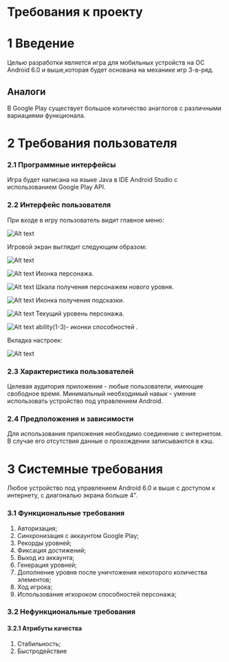 # Требования к проекту

# 1 Введение

Целью разработки является игра для мобильных устройств на ОС Android 6.0 и выше,которая будет основана на механике игр 3-в-ряд.

## Аналоги

В Google Play существует большое количество анаглогов с различными вариациями функционала.

# 2 Требования пользователя
### 2.1 Программные интерфейсы

Игра будет написана на языке Java в IDE Android Studio с использованием Google Play API.

### 2.2 Интерфейс пользователя

При входе в игру пользователь видит главное меню:

![Alt text](images/main_menu.png "Главный экран")

Игровой экран выглядит следующим образом:

![Alt text](images/game.png "Игровой экран")

![Alt text](images/hero.png "Персонаж")
Иконка персонажа.

![Alt text](images/progress.png "Прогресс")
Шкала получения персонажем нового уровня.

![Alt text](images/hint.png "Подсказка")
Иконка получения подсказки.

![Alt text](images/level.png "уровень игрока")
Текущий уровень персонажа.

![Alt text](images/ability.png "Способность")
ability(1-3)- иконки способностей .

Вкладка настроек:

![Alt text](images/settings.png "Экран настроек")

### 2.3 Характеристика пользователей

Целевая аудитория приложения - любые пользователи, имеющие свободное время.
Минимальный необходимый навык - умение использовать устройство под управлением Android.

### 2.4 Предположения и зависимости

Для использования приложения необходимо соединение с интернетом. В случае его отсутствия данные о прохождении записываются в кэш.

# 3 Системные требования

Любое устройство под управлением Android 6.0 и выше с доступом к интернету, с диагональю экрана больше 4".

### 3.1 Функциональные требования

1. Авторизация;
2. Синхронизация с аккаунтом Google Play;
3. Рекорды уровней;
4. Фиксация достижений;
5. Выход из аккаунта;
6. Генерация уровней;
7. Дополнение уровня после уничтожения некоторого количества элементов;
8. Ход игрока;
9. Использование игкороком способностей персонажа;

### 3.2 Нефункциональные требования
#### 3.2.1 Атрибуты качества
1. Стабильность;
2. Быстродействие
